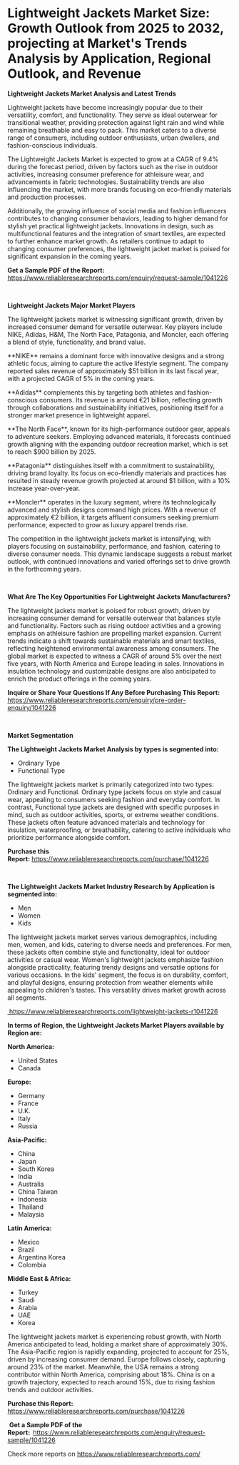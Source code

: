 <p><h1>Lightweight Jackets Market Size: Growth Outlook from 2025 to 2032, projecting at Market's Trends Analysis by Application, Regional Outlook, and Revenue</h1></p><p><strong>Lightweight Jackets Market Analysis and Latest Trends</strong></p>
<p><p>Lightweight jackets have become increasingly popular due to their versatility, comfort, and functionality. They serve as ideal outerwear for transitional weather, providing protection against light rain and wind while remaining breathable and easy to pack. This market caters to a diverse range of consumers, including outdoor enthusiasts, urban dwellers, and fashion-conscious individuals.</p><p>The Lightweight Jackets Market is expected to grow at a CAGR of 9.4% during the forecast period, driven by factors such as the rise in outdoor activities, increasing consumer preference for athleisure wear, and advancements in fabric technologies. Sustainability trends are also influencing the market, with more brands focusing on eco-friendly materials and production processes.</p><p>Additionally, the growing influence of social media and fashion influencers contributes to changing consumer behaviors, leading to higher demand for stylish yet practical lightweight jackets. Innovations in design, such as multifunctional features and the integration of smart textiles, are expected to further enhance market growth. As retailers continue to adapt to changing consumer preferences, the lightweight jacket market is poised for significant expansion in the coming years.</p></p>
<p><strong>Get a Sample PDF of the Report:&nbsp;</strong> <a href="https://www.reliableresearchreports.com/enquiry/request-sample/1041226?utm_campaign=2221&utm_medium=2&utm_source=Github&utm_content=ia&utm_term=05022025&utm_id=lightweight-jackets">https://www.reliableresearchreports.com/enquiry/request-sample/1041226</a></p>
<p>&nbsp;</p>
<p><strong>Lightweight Jackets Major Market Players</strong></p>
<p><p>The lightweight jackets market is witnessing significant growth, driven by increased consumer demand for versatile outerwear. Key players include NIKE, Adidas, H&M, The North Face, Patagonia, and Moncler, each offering a blend of style, functionality, and brand value.</p><p>**NIKE** remains a dominant force with innovative designs and a strong athletic focus, aiming to capture the active lifestyle segment. The company reported sales revenue of approximately $51 billion in its last fiscal year, with a projected CAGR of 5% in the coming years.</p><p>**Adidas** complements this by targeting both athletes and fashion-conscious consumers. Its revenue is around €21 billion, reflecting growth through collaborations and sustainability initiatives, positioning itself for a stronger market presence in lightweight apparel.</p><p>**The North Face**, known for its high-performance outdoor gear, appeals to adventure seekers. Employing advanced materials, it forecasts continued growth aligning with the expanding outdoor recreation market, which is set to reach $900 billion by 2025.</p><p>**Patagonia** distinguishes itself with a commitment to sustainability, driving brand loyalty. Its focus on eco-friendly materials and practices has resulted in steady revenue growth projected at around $1 billion, with a 10% increase year-over-year.</p><p>**Moncler** operates in the luxury segment, where its technologically advanced and stylish designs command high prices. With a revenue of approximately €2 billion, it targets affluent consumers seeking premium performance, expected to grow as luxury apparel trends rise.</p><p>The competition in the lightweight jackets market is intensifying, with players focusing on sustainability, performance, and fashion, catering to diverse consumer needs. This dynamic landscape suggests a robust market outlook, with continued innovations and varied offerings set to drive growth in the forthcoming years.</p></p>
<p>&nbsp;</p>
<p><strong>What Are The Key Opportunities For Lightweight Jackets Manufacturers?</strong></p>
<p><p>The lightweight jackets market is poised for robust growth, driven by increasing consumer demand for versatile outerwear that balances style and functionality. Factors such as rising outdoor activities and a growing emphasis on athleisure fashion are propelling market expansion. Current trends indicate a shift towards sustainable materials and smart textiles, reflecting heightened environmental awareness among consumers. The global market is expected to witness a CAGR of around 5% over the next five years, with North America and Europe leading in sales. Innovations in insulation technology and customizable designs are also anticipated to enrich the product offerings in the coming years.</p></p>
<p><strong>Inquire or Share Your Questions If Any Before Purchasing This Report:</strong> <a href="https://www.reliableresearchreports.com/enquiry/pre-order-enquiry/1041226?utm_campaign=2221&utm_medium=2&utm_source=Github&utm_content=ia&utm_term=05022025&utm_id=lightweight-jackets">https://www.reliableresearchreports.com/enquiry/pre-order-enquiry/1041226</a></p>
<p>&nbsp;</p>
<p><strong>Market Segmentation</strong></p>
<p><strong>The Lightweight Jackets Market Analysis by types is segmented into:</strong></p>
<p><ul><li>Ordinary Type</li><li>Functional Type</li></ul></p>
<p><p>The lightweight jackets market is primarily categorized into two types: Ordinary and Functional. Ordinary type jackets focus on style and casual wear, appealing to consumers seeking fashion and everyday comfort. In contrast, Functional type jackets are designed with specific purposes in mind, such as outdoor activities, sports, or extreme weather conditions. These jackets often feature advanced materials and technology for insulation, waterproofing, or breathability, catering to active individuals who prioritize performance alongside comfort.</p></p>
<p><strong>Purchase this Report:&nbsp;</strong><a href="https://www.reliableresearchreports.com/purchase/1041226?utm_campaign=2221&utm_medium=2&utm_source=Github&utm_content=ia&utm_term=05022025&utm_id=lightweight-jackets">https://www.reliableresearchreports.com/purchase/1041226</a></p>
<p>&nbsp;</p>
<p><strong>The Lightweight Jackets Market Industry Research by Application is segmented into:</strong></p>
<p><ul><li>Men</li><li>Women</li><li>Kids</li></ul></p>
<p><p>The lightweight jackets market serves various demographics, including men, women, and kids, catering to diverse needs and preferences. For men, these jackets often combine style and functionality, ideal for outdoor activities or casual wear. Women's lightweight jackets emphasize fashion alongside practicality, featuring trendy designs and versatile options for various occasions. In the kids' segment, the focus is on durability, comfort, and playful designs, ensuring protection from weather elements while appealing to children's tastes. This versatility drives market growth across all segments.</p></p>
<p><a href="https://www.reliableresearchreports.com/lightweight-jackets-r1041226?utm_campaign=2221&utm_medium=2&utm_source=Github&utm_content=ia&utm_term=05022025&utm_id=lightweight-jackets">&nbsp;https://www.reliableresearchreports.com/lightweight-jackets-r1041226</a></p>
<p><strong>In terms of Region, the Lightweight Jackets Market Players available by Region are:</strong></p>
<p>
    <p> <strong> North America: </strong>
        <ul>
            <li>United States</li>
            <li>Canada</li>
        </ul>
        </p> 
    <p> <strong> Europe: </strong>
        <ul>
            <li>Germany</li>
            <li>France</li>
            <li>U.K.</li>
            <li>Italy</li>
            <li>Russia</li>
        </ul>
        </p> 
    <p> <strong> Asia-Pacific: </strong>
        <ul>
            <li>China</li>
            <li>Japan</li>
            <li>South Korea</li>
            <li>India</li>
            <li>Australia</li>
            <li>China Taiwan</li>
            <li>Indonesia</li>
            <li>Thailand</li>
            <li>Malaysia</li>
        </ul>
        </p> 
    <p> <strong> Latin America: </strong>
        <ul>
            <li>Mexico</li>
            <li>Brazil</li>
            <li>Argentina Korea</li>
            <li>Colombia</li>
        </ul>
        </p> 
    <p> <strong> Middle East & Africa: </strong>
        <ul>
            <li>Turkey</li>
            <li>Saudi</li>
            <li>Arabia</li>
            <li>UAE</li>
            <li>Korea</li>
        </ul>
    </p>
    </p>
<p><p>The lightweight jackets market is experiencing robust growth, with North America anticipated to lead, holding a market share of approximately 30%. The Asia-Pacific region is rapidly expanding, projected to account for 25%, driven by increasing consumer demand. Europe follows closely, capturing around 23% of the market. Meanwhile, the USA remains a strong contributor within North America, comprising about 18%. China is on a growth trajectory, expected to reach around 15%, due to rising fashion trends and outdoor activities.</p></p>
<p><strong>Purchase this Report: </strong><a href="https://www.reliableresearchreports.com/purchase/1041226?utm_campaign=2221&utm_medium=2&utm_source=Github&utm_content=ia&utm_term=05022025&utm_id=lightweight-jackets">https://www.reliableresearchreports.com/purchase/1041226</a></p>
<p>&nbsp;<strong>Get a Sample PDF of the Report:&nbsp;&nbsp;</strong><a href="https://www.reliableresearchreports.com/enquiry/request-sample/1041226?utm_campaign=2221&utm_medium=2&utm_source=Github&utm_content=ia&utm_term=05022025&utm_id=lightweight-jackets">https://www.reliableresearchreports.com/enquiry/request-sample/1041226</a></p>
<p><strong></strong></p>
<p>Check more reports on <a href="https://www.reliableresearchreports.com/?utm_campaign=2221&utm_medium=2&utm_source=Github&utm_content=ia&utm_term=05022025&utm_id=lightweight-jackets">https://www.reliableresearchreports.com/</a></p>